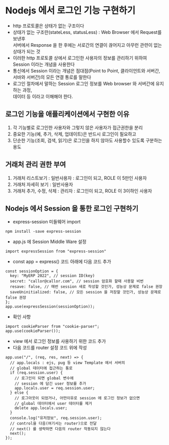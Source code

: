 # Nodejs 에서 로그인 기능 구현하기

- http 프로토콜은 상태가 없는 구조이다
- 상태가 없는 구조란(stateLess, statusLess) : Web Browser 에서 Request를 보낸후  
  서버에서 Response 을 한 후에는 서로간의 연결이 끊어지고 아무런 관련이 없는 상태가 되는 것
- 이러한 http 프로토콜 상에서 로그인한 사용자의 정보를 관리하기 위하여  
  Session 이라는 개념을 사용한다
- 통신에서 Session 이라는 개념은 점대점(Point to Point, 클라이언트와 서버간,  
  서바와 서버간)의 모든 연결 통로를 말한다
- 로그인 절차에서 말하는 Session 로그인 정보를 Web browser 와 서버간에 유지하는 과정,  
  데이터 등 이라고 이해해야 한다.

## 로그인 기능을 애플리케이션에서 구현한 이유

1. 각 기능별로 로그인한 사용자와 그렇지 않은 사용자가 접근권한을 분리
2. 중요한 기능(예, 추가, 삭제, 업데이트)은 반드시 로그인이 필요하고
3. 단순한 기능(조회, 검색, 읽기)은 로그인을 하지 않아도 사용할수 있도록 구분하는 용도

## 거래처 관리 권한 부여

1. 거래처 리스트보기 : 일반사용자 : 로그인이 되고, ROLE 이 5만인 사용자
2. 거래처 자세히 보기 : 일반사용자
3. 거래처 추가, 수정, 삭제 : 관리자 : 로그인이 되고, ROLE 이 3이하인 사용자

## Nodejs 에서 Session 을 통한 로그인 구현하기

- express-session 미들웨어 import

```
npm install -save express-session
```

- app.js 에 Session Middle Ware 설정

```
import expressSession from "express-session"
```

- const app = express() 코드 아래에 다음 코드 추가

```
const sessionOption = {
  key: "MyERP 2022", // session ID(key)
  secret: "callor@callor.com", // session 암호화 할때 사용할 비번
  resave: false, // 매번 session 새로 작성할 것인가, 성능상 문제로 false 권장
  saveUninitialized: false, // 모든 session 을 저장할 것인가, 성능상 문제로 false 권장
};
app.use(expressSession(sessionOption));

```

- 확인 사항

```
import cookieParser from "cookie-parser";
app.use(cookieParser());
```

- view 에서 로그인 정보를 사용하기 위한 코드 추가
- 다음 코드를 router 설정 코드 위에 작성

```
app.use("/", (req, res, next) => {
  // app.locals : ejs, pug 등 view Template 에서 서버의
  // global 데이터에 접근하는 통로
  if (req.session.user) {
    // 로그인이 되면 global 변수에
    // session 에 담긴 user 정보를 추가
    app.locals.user = req.session.user;
  } else {
    // 로그아웃이 되었거나, 어떤이유로 session 에 로그인 정보가 없으면
    // global 데이터에서 user 데이터를 제거
    delete app.locals.user;
  }
  console.log("유저정보", req.session.user);
  // control을 다음(여기서는 router)으로 전달
  // next() 를 생략하면 다음의 router 작동되지 않는다
  next();
});
```
